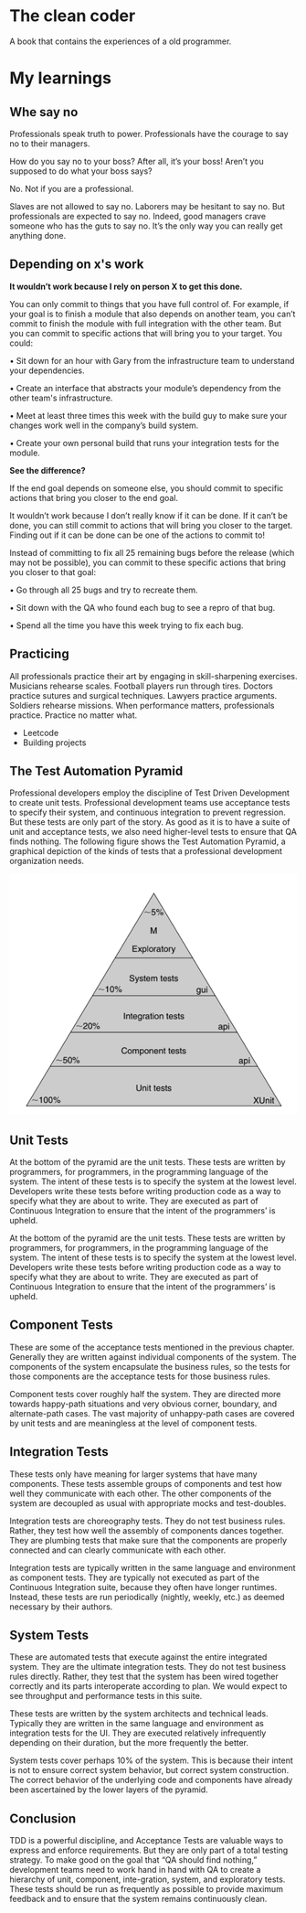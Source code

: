 # The clean coder

A book that contains the experiences of a old programmer.

# My learnings

## Whe say no

Professionals speak truth to power. Professionals have the courage to say no to
their managers.

How do you say no to your boss? After all, it’s your boss! Aren’t you supposed to
do what your boss says?

No. Not if you are a professional.

Slaves are not allowed to say no. Laborers may be hesitant to say no. But
professionals are expected to say no. Indeed, good managers crave someone who
has the guts to say no. It’s the only way you can really get anything done.

## Depending on x's work

**It wouldn’t work because I rely on person X to get this done.**

You can only commit to things that you have full control of. For example, if
your goal is to finish a module that also depends on another team, you can’t
commit to finish the module with full integration with the other team. But
you can commit to specific actions that will bring you to your target. You
could:

• Sit down for an hour with Gary from the infrastructure team to understand
your dependencies.

• Create an interface that abstracts your module’s dependency from the other
team's infrastructure.

• Meet at least three times this week with the build guy to make sure your
changes work well in the company’s build system.

• Create your own personal build that runs your integration tests for the
module.

**See the difference?**

If the end goal depends on someone else, you should commit to specific actions
that bring you closer to the end goal.

It wouldn’t work because I don’t really know if it can be done.
If it can’t be done, you can still commit to actions that will bring you closer
to the target. Finding out if it can be done can be one of the actions to
commit to!

Instead of committing to fix all 25 remaining bugs before the release (which
may not be possible), you can commit to these specific actions that bring you
closer to that goal:

• Go through all 25 bugs and try to recreate them.

• Sit down with the QA who found each bug to see a repro of that bug.

• Spend all the time you have this week trying to fix each bug.

## Practicing

All professionals practice their art by engaging in skill-sharpening exercises.
Musicians rehearse scales. Football players run through tires. Doctors practice
sutures and surgical techniques. Lawyers practice arguments. Soldiers rehearse
missions. When performance matters, professionals practice. Practice no matter what.

- Leetcode
- Building projects


## The Test Automation Pyramid

Professional developers employ the discipline of Test Driven Development
to create unit tests. Professional development teams use acceptance tests to
specify their system, and continuous integration to prevent regression. But these tests are only part of the story. As good as it is to have a suite of unit and acceptance tests, we also need higher-level tests to ensure that QA finds nothing. The following figure shows the Test Automation Pyramid, a graphical depiction of the kinds of tests that a professional development
organization needs.

![Test Automation Pyramid](assets/the_test_automation_pyramid.png)

## Unit Tests

At the bottom of the pyramid are the unit tests. These tests are written by
programmers, for programmers, in the programming language of the system.
The intent of these tests is to specify the system at the lowest level. Developers
write these tests before writing production code as a way to specify what they
are about to write. They are executed as part of Continuous Integration to
ensure that the intent of the programmers’ is upheld.

At the bottom of the pyramid are the unit tests. These tests are written by
programmers, for programmers, in the programming language of the system.
The intent of these tests is to specify the system at the lowest level. Developers
write these tests before writing production code as a way to specify what they
are about to write. They are executed as part of Continuous Integration to
ensure that the intent of the programmers’ is upheld.

## Component Tests

These are some of the acceptance tests mentioned in the previous chapter.
Generally they are written against individual components of the system. The
components of the system encapsulate the business rules, so the tests for those
components are the acceptance tests for those business rules.

Component tests cover roughly half the system. They are directed more towards
happy-path situations and very obvious corner, boundary, and alternate-path
cases. The vast majority of unhappy-path cases are covered by unit tests and are
meaningless at the level of component tests.

## Integration Tests

These tests only have meaning for larger systems that have many components. These tests assemble groups of components and test how well they communicate with each other. The other components of the system are decoupled as usual with appropriate mocks and test-doubles.

Integration tests are choreography tests. They do not test business rules. Rather, they test how well the assembly of components dances together. They are plumbing tests that make sure that the components are properly connected and can clearly communicate with each other.

Integration tests are typically written in the same language and environment
as component tests. They are typically not executed as part of the Continuous
Integration suite, because they often have longer runtimes. Instead, these tests
are run periodically (nightly, weekly, etc.) as deemed necessary by their
authors.

## System Tests

These are automated tests that execute against the entire integrated system.
They are the ultimate integration tests. They do not test business rules directly.
Rather, they test that the system has been wired together correctly and its parts
interoperate according to plan. We would expect to see throughput and
performance tests in this suite.

These tests are written by the system architects and technical leads. Typically
they are written in the same language and environment as integration tests for
the UI. They are executed relatively infrequently depending on their duration,
but the more frequently the better.

System tests cover perhaps 10% of the system. This is because their intent is not
to ensure correct system behavior, but correct system construction. The correct
behavior of the underlying code and components have already been ascertained
by the lower layers of the pyramid.

## Conclusion

TDD is a powerful discipline, and Acceptance Tests are valuable ways to express
and enforce requirements. But they are only part of a total testing strategy. To
make good on the goal that “QA should find nothing,” development teams need to work hand in hand with QA to create a hierarchy of unit, component, inte-gration, system, and exploratory tests. These tests should be run as frequently as possible to provide maximum feedback and to ensure that the system remains continuously clean.


